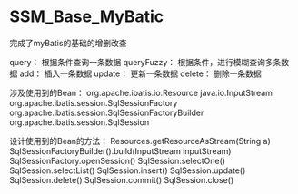 # SSM_Base_MyBatic


完成了myBatis的基础的增删改查

query： 根据条件查询一条数据
queryFuzzy： 根据条件，进行模糊查询多条数据
add： 插入一条数据
update： 更新一条数据
delete： 删除一条数据

涉及使用到的Bean：
org.apache.ibatis.io.Resource
java.io.InputStream
org.apache.ibatis.session.SqlSessionFactory
org.apache.ibatis.session.SqlSessionFactoryBuilder
org.apache.ibatis.session.SqlSession

设计使用到的Bean的方法：
Resources.getResourceAsStream(String a)
SqlSessionFactoryBuilder().build(InputStream inputStream)
SqlSessionFactory.openSession()
SqlSession.selectOne()
SqlSession.selectList()
SqlSession.insert()
SqlSession.update()
SqlSession.delete()
SqlSession.commit()
SqlSession.close()
